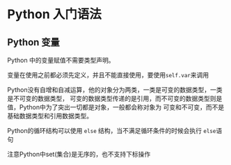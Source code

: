 # Python 入门语法

## Python 变量
Python 中的变量赋值不需要类型声明。

变量在使用之前都必须先定义，并且不能直接使用，要使用```self.var```来调用

Python没有自增和自减运算，他的对象分为两类，一类是可变的数据类型，一类是不可变的数据类型，
可变的数据类型传递的是引用，而不可变的数据类型则是值，Python中为了突出一切都是对象，一般都会称对象为
可变和不可变，而不是基础数据类型和引用数据类型。

Python的循环结构可以使用 ```else``` 结构，当不满足循环条件的时候会执行 ```else```语句

注意Python中set(集合)是无序的，也不支持下标操作